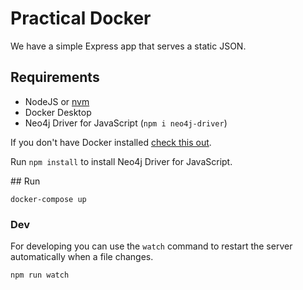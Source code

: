 # Practical Docker

We have a simple Express app that serves a static JSON.

## Requirements

- NodeJS or [nvm](https://nvm.sh)
- Docker Desktop
- Neo4j Driver for JavaScript (`npm i neo4j-driver`)

If you don't have Docker installed [check this out](https://docs.docker.com/docker-for-mac/install/).

Run `npm install` to install Neo4j Driver for JavaScript.

## Run

`docker-compose up`

### Dev

For developing you can use the `watch` command to restart the server automatically when a file changes.

```
npm run watch
```
